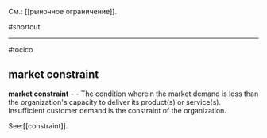См.: [[рыночное ограничение]].

#shortcut




<hr/>

#tocico

## market constraint

<b>market constraint</b> - - The condition wherein the market demand is less than the organization's capacity to deliver its product(s) or service(s). Insufficient customer demand is the constraint of the organization. 



See:[[constraint]].
